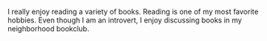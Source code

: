 I really enjoy reading a variety of books. Reading is one of my most favorite hobbies. Even though I am an introvert, I enjoy discussing books in my neighborhood bookclub.